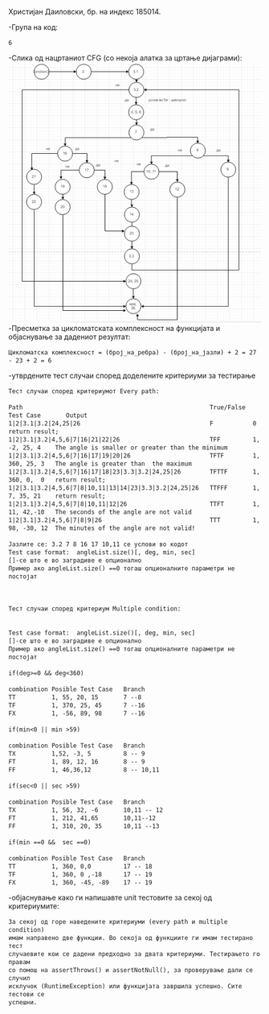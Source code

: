 Христијан Даиловски, бр. на индекс 185014.

-Група на код: 
 
    6  
-Слика од нацртаниот CFG (со некоја алатка за цртање дијаграми):
  ![](CFG.png)
-Пресметка за цикломатската комплексност на функцијата и објаснување за дадениот резултат:  
 
    Цикломатска комплексност = (број_на_ребра) - (број_на_јазли) + 2 = 27 - 23 + 2 = 6
   
-утврдените тест случаи според доделените критериуми за тестирање   

    Тест случаи според критериумот Every path:
    
    Path	                                                True/False  Test Case	    Output
    1|2|3.1|3.2|24,25|26	                                F           0	            return result;
    1|2|3.1|3.2|4,5,6|7|16|21|22|26                         TFF         1, -2, 25, 4    The angle is smaller or greater than the minimum
    1|2|3.1|3.2|4,5,6|7|16|17|19|20|26                      TFTF        1, 360, 25, 3   The angle is greater than  the maximum
    1|2|3.1|3.2|4,5,6|7|16|17|18|23|3.3|3.2|24,25|26        TFTTF       1, 360, 0,  0   return result;
    1|2|3.1|3.2|4,5,6|7|8|10,11|13|14|23|3.3|3.2|24,25|26	TTFFF       1, 7, 35, 21    return result;
    1|2|3.1|3.2|4,5,6|7|8|10,11|12|26                   	TTFT        1, 11, 42,-10   The seconds of the angle are not valid
    1|2|3.1|3.2|4,5,6|7|8|9|26                          	TTT         1, 98, -30, 12  The minutes of the angle are not valid!
    
    Јазлите се: 3.2 7 8 16 17 10,11 се услови во кодот			
    Test case format:  angleList.size()[, deg, min, sec] 			
    []-се што е во заградиве е опционално			
    Пример ако angleList.size() ==0 тогаш опционалните параметри не постојат
    
    
    
    Тест случаи според критериум Multiple condition:
    
      						
    Test case format:  angleList.size()[, deg, min, sec] 				
    []-се што е во заградиве е опционално					
    Пример ако angleList.size() ==0 тогаш опционалните параметри не постојат	
    
    if(deg>=0 && deg<360)					
    
    combination	Posible Test Case   Branch				
    TT	        1, 55, 20, 15	    7 --8				
    TF	        1, 370, 25, 45	    7 --16				
    FX	        1, -56, 89, 98	    7 --16				

    if(min<0 || min >59)						
    
    combination	Posible Test Case   Branch				
    TX	        1,52, -3, 5 	    8 -- 9				
    FT	        1, 89, 12, 16	    8 -- 9				
    FF	        1, 46,36,12         8 -- 10,11				
    
    if(sec<0 || sec >59)						
    
    combination	Posible Test Case   Branch				
    TX	        1, 56, 32, -6	    10,11 -- 12				
    FT	        1, 212, 41,65	    10,11--12				
    FF	        1, 310, 20, 35	    10,11 --13				
    
    if(min ==0 &&  sec ==0)						
    
    combination	Posible Test Case   Branch				
    TT	        1, 360, 0,0         17 -- 18				
    TF	        1, 360, 0 ,-18	    17 -- 19				
    FX	        1, 360, -45, -89    17 -- 19

-објаснување како ги напишавте unit тестовите за секој од критериумите:

    За секој од горе наведените критериуми (every path и multiple condition) 
    имам направено две функции. Во секоја од функциите ги имам тестирано тест
    случаевите кои се дадени предходно за двата критериуми. Тестирањето го правам
    со помош на assertThrows() и assertNotNull(), за проверување дали се случил
    исклучок (RuntimeException) или функцијата завршила успешно. Сите тестови се 
    успешни.
